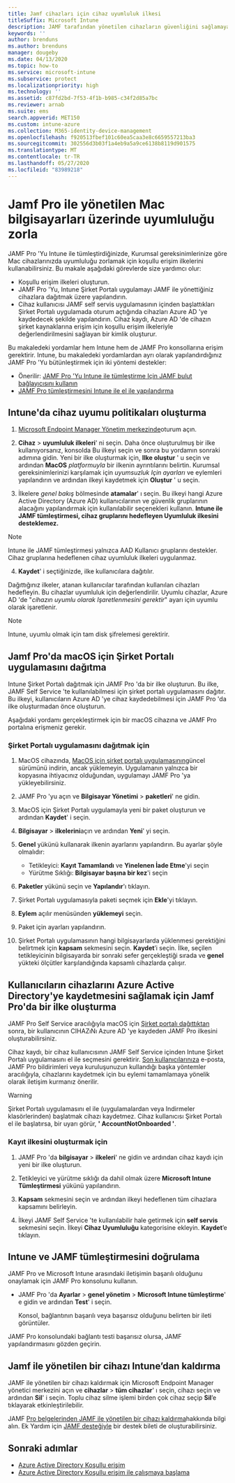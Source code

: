 ```yaml
---
title: Jamf cihazları için cihaz uyumluluk ilkesi
titleSuffix: Microsoft Intune
description: JAMF tarafından yönetilen cihazların güvenliğini sağlamaya yardımcı olmak için Azure Active Directory Koşullu erişimle Microsoft Intune uyumluluk ilkeleri kullanın.
keywords: ''
author: brenduns
ms.author: brenduns
manager: dougeby
ms.date: 04/13/2020
ms.topic: how-to
ms.service: microsoft-intune
ms.subservice: protect
ms.localizationpriority: high
ms.technology: ''
ms.assetid: c87fd2bd-7f53-4f1b-b985-c34f2d85a7bc
ms.reviewer: arnab
ms.suite: ems
search.appverid: MET150
ms.custom: intune-azure
ms.collection: M365-identity-device-management
ms.openlocfilehash: f920513fbef101c60ea5caa3e8c6659557213ba3
ms.sourcegitcommit: 302556d3b03f1a4eb9a5a9ce6138b8119d901575
ms.translationtype: MT
ms.contentlocale: tr-TR
ms.lasthandoff: 05/27/2020
ms.locfileid: "83989218"
---
```

# <a name="enforce-compliance-on-macs-managed-with-jamf-pro"></a>Jamf Pro ile yönetilen Mac bilgisayarları üzerinde uyumluluğu zorla

JAMF Pro 'Yu Intune ile tümleştirdiğinizde, Kurumsal gereksinimlerinize göre Mac cihazlarınızda uyumluluğu zorlamak için koşullu erişim ilkelerini kullanabilirsiniz. Bu makale aşağıdaki görevlerde size yardımcı olur:  

- Koşullu erişim ilkeleri oluşturun.
- JAMF Pro 'Yu, Intune Şirket Portalı uygulamayı JAMF ile yönettiğiniz cihazlara dağıtmak üzere yapılandırın.
- Cihaz kullanıcısı JAMF self servis uygulamasının içinden başlattıkları Şirket Portalı uygulamada oturum açtığında cihazları Azure AD 'ye kaydedecek şekilde yapılandırın. Cihaz kaydı, Azure AD 'de cihazın şirket kaynaklarına erişim için koşullu erişim ilkeleriyle değerlendirilmesini sağlayan bir kimlik oluşturur.  
 
Bu makaledeki yordamlar hem Intune hem de JAMF Pro konsollarına erişim gerektirir.
Intune, bu makaledeki yordamlardan ayrı olarak yapılandırdığınız JAMF Pro 'Yu bütünleştirmek için iki yöntemi destekler:

- Önerilir: [JAMF Pro 'Yu Intune ile tümleştirme Için JAMF bulut bağlayıcısını kullanın](conditional-access-jamf-cloud-connector.md)
- [JAMF Pro tümleştirmesini Intune ile el ile yapılandırma](conditional-access-integrate-jamf.md)

## <a name="set-up-device-compliance-policies-in-intune"></a>Intune'da cihaz uyumu politikaları oluşturma

1. [Microsoft Endpoint Manager Yönetim merkezinde](https://go.microsoft.com/fwlink/?linkid=2109431)oturum açın.

2. **Cihaz**  >  **uyumluluk ilkeleri**' ni seçin. Daha önce oluşturulmuş bir ilke kullanıyorsanız, konsolda Bu ilkeyi seçin ve sonra bu yordamın sonraki adımına gidin. Yeni bir ilke oluşturmak için, **Ilke oluştur** ' u seçin ve ardından **MacOS** *platformuyla* bir ilkenin ayrıntılarını belirtin. Kurumsal gereksinimlerinizi karşılamak için *uyumsuzluk Için* *ayarları* ve eylemleri yapılandırın ve ardından ilkeyi kaydetmek için **Oluştur** ' u seçin.

3. İlkelere *genel bakış* bölmesinde **atamalar**' ı seçin. Bu ilkeyi hangi Azure Active Directory (Azure AD) kullanıcılarının ve güvenlik gruplarının alacağını yapılandırmak için kullanılabilir seçenekleri kullanın. **Intune ile JAMF tümleştirmesi, cihaz gruplarını hedefleyen Uyumluluk ilkesini desteklemez.**

> [!NOTE]
> Intune ile JAMF tümleştirmesi yalnızca AAD Kullanıcı gruplarını destekler. Cihaz gruplarına hedeflenen cihaz uyumluluk ilkeleri uygulanmaz.

4. **Kaydet**' i seçtiğinizde, ilke kullanıcılara dağıtılır.  

Dağıttığınız ilkeler, atanan kullanıcılar tarafından kullanılan cihazları hedefleyin. Bu cihazlar uyumluluk için değerlendirilir. Uyumlu cihazlar, Azure AD 'de "*cihazın uyumlu olarak Işaretlenmesini gerektir*" ayarı için uyumlu olarak işaretlenir.  

> [!NOTE]
> Intune, uyumlu olmak için tam disk şifrelemesi gerektirir.

## <a name="deploy-the-company-portal-app-for-macos-in-jamf-pro"></a>Jamf Pro'da macOS için Şirket Portalı uygulamasını dağıtma

Intune Şirket Portalı dağıtmak için JAMF Pro 'da bir ilke oluşturun. Bu ilke, JAMF Self Service 'te kullanılabilmesi için şirket portalı uygulamasını dağıtır. Bu ilkeyi, kullanıcıların Azure AD 'ye cihaz kaydedebilmesi için JAMF Pro 'da ilke oluşturmadan önce oluşturun.  

Aşağıdaki yordamı gerçekleştirmek için bir macOS cihazına ve JAMF Pro portalına erişmeniz gerekir. 

### <a name="to-deploy-the-company-portal-app"></a>Şirket Portalı uygulamasını dağıtmak için  

1. MacOS cihazında, [MacOS için şirket portalı uygulamasının](https://go.microsoft.com/fwlink/?linkid=862280)güncel sürümünü indirin, ancak yüklemeyin. Uygulamanın yalnızca bir kopyasına ihtiyacınız olduğundan, uygulamayı JAMF Pro 'ya yükleyebilirsiniz.  

2. JAMF Pro 'yu açın ve **Bilgisayar Yönetimi**  >  **paketleri**' ne gidin.

3. MacOS için Şirket Portalı uygulamayla yeni bir paket oluşturun ve ardından **Kaydet**' i seçin.

4. **Bilgisayar**  >  **ilkelerini**açın ve ardından **Yeni**' yi seçin.

5. **Genel** yükünü kullanarak ilkenin ayarlarını yapılandırın. Bu ayarlar şöyle olmalıdır:
   - Tetikleyici: **Kayıt Tamamlandı** ve **Yinelenen İade Etme**'yi seçin
   - Yürütme Sıklığı: **Bilgisayar başına bir kez**'i seçin

6. **Paketler** yükünü seçin ve **Yapılandır**'ı tıklayın.

7. Şirket Portalı uygulamasıyla paketi seçmek için **Ekle**'yi tıklayın.

8. **Eylem** açılır menüsünden **yüklemeyi** seçin.
9. Paket için ayarları yapılandırın.

10. Şirket Portalı uygulamasının hangi bilgisayarlarda yüklenmesi gerektiğini belirtmek için **kapsam** sekmesini seçin. **Kaydet**’i seçin. İlke, seçilen tetikleyicinin bilgisayarda bir sonraki sefer gerçekleştiği sırada ve **genel** yükteki ölçütler karşılandığında kapsamlı cihazlarda çalışır.

## <a name="create-a-policy-in-jamf-pro-to-have-users-register-their-devices-with-azure-active-directory"></a>Kullanıcıların cihazlarını Azure Active Directory'ye kaydetmesini sağlamak için Jamf Pro'da bir ilke oluşturma  

JAMF Pro Self Service aracılığıyla macOS için [Şirket portalı dağıttıktan](conditional-access-assign-jamf.md#deploy-the-company-portal-app-for-macos-in-jamf-pro) sonra, bir kullanıcının CIHAZıNı Azure AD 'ye kaydeden JAMF Pro ilkesini oluşturabilirsiniz. 

Cihaz kaydı, bir cihaz kullanıcısının JAMF Self Service içinden Intune Şirket Portalı uygulamasını el ile seçmesini gerektirir. [Son kullanıcılarınıza](../fundamentals/end-user-educate.md) e-posta, JAMF Pro bildirimleri veya kuruluşunuzun kullandığı başka yöntemler aracılığıyla, cihazlarını kaydetmek için bu eylemi tamamlamaya yönelik olarak iletişim kurmanız önerilir. 

> [!WARNING]
> Şirket Portalı uygulamasını el ile (uygulamalardan veya Indirmeler klasörlerinden) başlatmak cihazı kaydetmez. Cihaz kullanıcısı Şirket Portalı el ile başlatırsa, bir uyarı görür, **' AccountNotOnboarded '**.

### <a name="to-create-the-registration-policy"></a>Kayıt ilkesini oluşturmak için  

1. JAMF Pro 'da **bilgisayar**  >  **ilkeleri**' ne gidin ve ardından cihaz kaydı için yeni bir ilke oluşturun.

2. Tetikleyici ve yürütme sıklığı da dahil olmak üzere **Microsoft Intune Tümleştirmesi** yükünü yapılandırın.

3. **Kapsam** sekmesini seçin ve ardından ilkeyi hedeflenen tüm cihazlara kapsamını belirleyin.

4. İlkeyi JAMF Self Service 'te kullanılabilir hale getirmek için **self servis** sekmesini seçin. İlkeyi **Cihaz Uyumluluğu** kategorisine ekleyin. **Kaydet**’e tıklayın.

## <a name="validate-intune-and-jamf-integration"></a>Intune ve JAMF tümleştirmesini doğrulama  

JAMF Pro ve Microsoft Intune arasındaki iletişimin başarılı olduğunu onaylamak için JAMF Pro konsolunu kullanın. 

- JAMF Pro 'da **Ayarlar**  >  **genel yönetim**  >  **Microsoft Intune tümleştirme**' e gidin ve ardından **Test**' i seçin.

    Konsol, bağlantının başarılı veya başarısız olduğunu belirten bir ileti görüntüler.  

JAMF Pro konsolundaki bağlantı testi başarısız olursa, JAMF yapılandırmasını gözden geçirin. 


## <a name="removing-a-jamf-managed-device-from-intune"></a>Jamf ile yönetilen bir cihazı Intune’dan kaldırma

JAMF ile yönetilen bir cihazı kaldırmak için Microsoft Endpoint Manager yönetici merkezini açın ve **cihazlar**  >  **tüm cihazlar**' ı seçin, cihazı seçin ve ardından **Sil**' i seçin.  Toplu cihaz silme işlemi birden çok cihaz seçip **Sil**’e tıklayarak etkinleştirilebilir.

JAMF [Pro belgelerinden JAMF ile yönetilen bir cihazı kaldırma](https://www.jamf.com/jamf-nation/articles/80/unmanaging-computers-while-preserving-their-inventory-information)hakkında bilgi alın. Ek Yardım için [JAMF desteğiyle](https://www.jamf.com/support/) bir destek bileti de oluşturabilirsiniz. 

## <a name="next-steps"></a>Sonraki adımlar

- [Azure Active Directory Koşullu erişim](https://docs.microsoft.com/azure/active-directory/active-directory-conditional-access-azure-portal)
- [Azure Active Directory Koşullu erişim ile çalışmaya başlama](https://docs.microsoft.com/azure/active-directory/active-directory-conditional-access-azure-portal-get-started)
